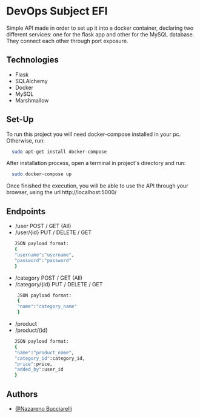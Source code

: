 
# DevOps Subject EFI

Simple API made in order to set up it into a docker container, declaring two different services: one for the flask app and other for the MySQL database. They connect each other through port exposure.


## Technologies

 - Flask
 - SQLAlchemy
 - Docker
 - MySQL
 - Marshmallow

 


## Set-Up

To run this project you will need docker-compose installed in your pc.
Otherwise, run:
```bash
  sudo apt-get install docker-compose
```
After installation process, open a terminal in project's directory and run:
```bash
  sudo docker-compose up
```
Once finished the execution, you will be able to use the API through your browser, using the url http://localhost:5000/

## Endpoints

 - /user POST / GET (All)
 - /user/{id} PUT / DELETE / GET
 ```bash
    JSON payload format:
    {
    "username":"username",
    "password":"password"
    }
```
 - /category POST / GET (All)
 - /category/{id} PUT / DELETE / GET
```bash
    JSON payload format:
    {
    "name":"category_name"
    }
 ```
 - /product
 - /product/{id}
 ```bash
    JSON payload format:
    {
    "name":"product_name",
    "category_id":category_id,
    "price":price,
    "added_by":user_id
    }
 ```


## Authors

- [@Nazareno Bucciarelli](https://github.com/nazabucciarelli)
